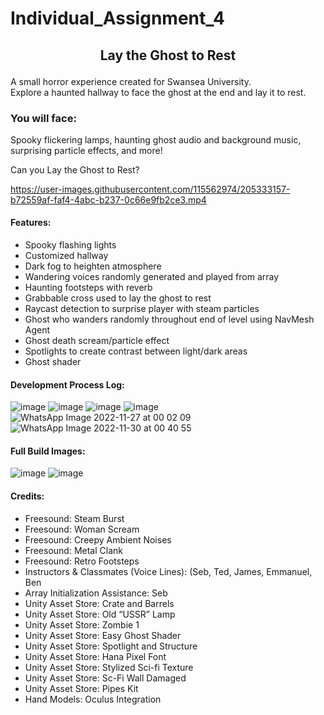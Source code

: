 # Individual_Assignment_4

## <p align="center"> Lay the Ghost to Rest </p> 
A small horror experience created for Swansea University.  
Explore a haunted hallway to face the ghost at the end and lay it to rest.  

### You will face:  
Spooky flickering lamps, haunting ghost audio and background music, surprising particle effects, and more!  

Can you Lay the Ghost to Rest?








https://user-images.githubusercontent.com/115562974/205333157-b72559af-faf4-4abc-b237-0c66e9fb2ce3.mp4


#### Features:
* Spooky flashing lights  
* Customized hallway  
* Dark fog to heighten atmosphere  
* Wandering voices randomly generated and played from array  
* Haunting footsteps with reverb  
* Grabbable cross used to lay the ghost to rest  
* Raycast detection to surprise player with steam particles  
* Ghost who wanders randomly throughout end of level using NavMesh Agent  
* Ghost death scream/particle effect  
* Spotlights to create contrast between light/dark areas  
* Ghost shader  

#### Development Process Log: 
![image](https://user-images.githubusercontent.com/115562974/205723164-0f86d9fb-ad63-4885-bb19-814be820e25d.png)
![image](https://user-images.githubusercontent.com/115562974/205723199-2b001471-3168-4798-87eb-18c9dbbb3694.png)
![image](https://user-images.githubusercontent.com/115562974/205723218-5159eacd-2332-4b22-9709-4754e1fc8a31.png)
![image](https://user-images.githubusercontent.com/115562974/205723230-65896a3a-933a-4903-accf-344c7432e40f.png)
![WhatsApp Image 2022-11-27 at 00 02 09](https://user-images.githubusercontent.com/115562974/205723525-99688331-d14b-4363-a869-fac47ea4be07.jpg)
![WhatsApp Image 2022-11-30 at 00 40 55](https://user-images.githubusercontent.com/115562974/205723477-3e4fa793-fe48-4d61-b562-2b2581e1ecbb.jpg)

#### Full Build Images:  
![image](https://user-images.githubusercontent.com/115562974/205724296-13ee1037-9be4-4bd6-86ea-587bf69bd04c.png)
![image](https://user-images.githubusercontent.com/115562974/205724451-be300686-7748-4b67-adb5-58da3118e292.png)




#### Credits:  
* Freesound: Steam Burst  
* Freesound: Woman Scream  
* Freesound: Creepy Ambient Noises  
* Freesound: Metal Clank  
* Freesound: Retro Footsteps  
* Instructors & Classmates (Voice Lines): (Seb, Ted, James, Emmanuel, Ben  
* Array Initialization Assistance: Seb  
* Unity Asset Store: Crate and Barrels  
* Unity Asset Store: Old “USSR” Lamp  
* Unity Asset Store: Zombie 1  
* Unity Asset Store: Easy Ghost Shader  
* Unity Asset Store: Spotlight and Structure  
* Unity Asset Store: Hana Pixel Font  
* Unity Asset Store: Stylized Sci-fi Texture  
* Unity Asset Store: Sc-Fi Wall Damaged  
* Unity Asset Store: Pipes Kit  
* Hand Models: Oculus Integration  





